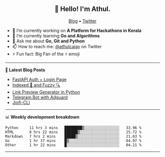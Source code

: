 <h2 align="center">👋 Hello! I'm Athul.</h2>
<p align="center">
  <a href="https://blog.athulcyriac.co">Blog</a> •
  <a href="https://twitter.com/athulcajay">Twitter</a>
</p>


- 🔭 I’m currently working on **A Platform for Hackathons in Kerala**
- 🌱 I’m currently learning **Go and Algorithms**
- 💬 Ask me about **Go, Git and Python**
- 📫 How to reach me: [@athulcajay](https://twitter.com/athulcajay) on Twitter
- ⚡ Fun fact: Big Fan of the :zap: emoji

-------

**📝 Latest Blog Posts**

<!-- BLOG-POST-LIST:START -->
- [FastAPI Auth + Login Page](https://blog.athulcyriac.xyz/fastapi-auth/)
- [Indexed 🧠 and Fuzzy 🔍](https://blog.athulcyriac.xyz/zettel-search/)
- [Link Preview Generator in Python](https://blog.athulcyriac.xyz/image-gen/)
- [Telegram Bot with Adguard](https://blog.athulcyriac.xyz/adbot-tg/)
- [Jiofi-CLI](https://blog.athulcyriac.xyz/jiofi/)
<!-- BLOG-POST-LIST:END -->

-------

📊 **Weekly development breakdown**
<!--START_SECTION:waka-->
```text
Python     11 hrs 3 mins   ████████▒░░░░░░░░░░░░░░░░   33.96 % 
HTML       8 hrs 22 mins   ██████▒░░░░░░░░░░░░░░░░░░   25.72 % 
Markdown   7 hrs 2 mins    █████▒░░░░░░░░░░░░░░░░░░░   21.63 % 
Go         1 hr 37 mins    █▒░░░░░░░░░░░░░░░░░░░░░░░   04.97 % 
Other      1 hr 22 mins    █░░░░░░░░░░░░░░░░░░░░░░░░   04.21 % 
```
<!--END_SECTION:waka-->

-------
